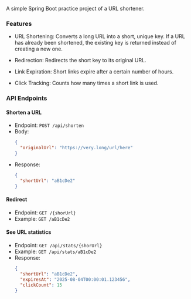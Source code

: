 A simple Spring Boot practice project of a URL shortener.

### Features

- URL Shortening: Converts a long URL into a short, unique key. If a URL has already been shortened, the existing key is returned instead of creating a new one.

- Redirection: Redirects the short key to its original URL.

- Link Expiration: Short links expire after a certain number of hours.

- Click Tracking: Counts how many times a short link is used.

### API Endpoints

#### Shorten a URL

- Endpoint: `POST /api/shorten`
- Body:
  ```json
  {
    "originalUrl": "https://very.long/url/here"
  }
  ```
- Response:
  ```json
  {
    "shortUrl": "aB1cDe2"
  }
  ```

#### Redirect

- Endpoint: `GET /{shorUrl}`
- Example: `GET /aB1cDe2`

#### See URL statistics

- Endpoint: `GET /api/stats/{shorUrl}`
- Example: `GET /api/stats/aB1cDe2`
- Response:
  ```json
  {
    "shortUrl": "aB1cDe2",
    "expiresAt": "2025-08-04T00:00:01.123456",
    "clickCount": 15
  }
  ```
